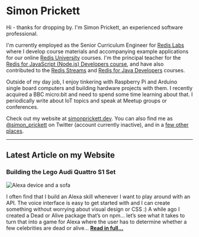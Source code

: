 # Simon Prickett

Hi - thanks for dropping by. I'm Simon Prickett, an experienced software professional.

I'm currently employed as the Senior Curriculum Engineer for [Redis Labs](https://redislabs.com) where I develop course materials and accompanying example applications for our online [Redis University](https://university.redislabs.com) courses. I'm the principal teacher for the [Redis for JavaScript (Node.js) Developers course](https://university.redislabs.com/courses/ru102js/), and have also contributed to the [Redis Streams](https://university.redislabs.com/courses/ru202/) and [Redis for Java Developers](https://university.redislabs.com/courses/ru102j/) courses.

Outside of my day job, I enjoy tinkering with Raspberry Pi and Arduino single board computers and building hardware projects with them. I recently acquired a BBC micro:bit and need to spend some time learning about that. I periodically write about IoT topics and speak at Meetup groups or conferences.

Check out my website at [simonprickett.dev](https://simonprickett.dev).  You can also find me as [@simon_prickett](https://twitter.com/simon_prickett) on Twitter (account currently inactive), and in a [few other places](https://simonprickett.dev/contact/).

---

## Latest Article on my Website

### Building the Lego Audi Quattro S1 Set

![Alexa device and a sofa](https://simonprickett.dev/assets/images/alexa_doa_main.jpg)

I often find that I build an Alexa skill whenever I want to play around with an API. The voice interface is easy to get started with and I can create something without worrying about visual design or CSS :) A while ago I created a Dead or Alive package that’s on npm… let’s see what it takes to turn that into a game for Alexa where the user has to determine whether a few celebrities are dead or alive... **[Read in full...](https://simonprickett.dev/alexa-redis-dead-or-alive/)**
